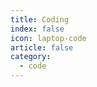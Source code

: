 ```yaml
---
title: Coding
index: false
icon: laptop-code
article: false
category:
  - code
---
```


<Catalog />
